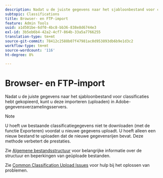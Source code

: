 ```yaml
---
description: Nadat u de juiste gegevens naar het sjabloonbestand voor classificaties hebt gekopieerd, kunt u deze importeren (uploaden) in Adobe-gegevensverzamelingsservers.
subtopic: Classifications
title: Browser- en FTP-import
feature: Admin Tools
uuid: a1d501be-6df0-4bc8-bb36-838e8d6744e3
exl-id: 3b5eb6b4-42a2-4cf7-864b-33a5a7766255
translation-type: tm+mt
source-git-commit: 78412c2588b07f47981ac0d953893db6b9e1d3c2
workflow-type: tm+mt
source-wordcount: '116'
ht-degree: 8%

---
```


# Browser- en FTP-import

Nadat u de juiste gegevens naar het sjabloonbestand voor classificaties hebt gekopieerd, kunt u deze importeren (uploaden) in Adobe-gegevensverzamelingsservers.

>[!NOTE]
>
>U hoeft uw bestaande classificatiegegevens niet te downloaden (met de functie Exporteren) voordat u nieuwe gegevens uploadt. U hoeft alleen een nieuw bestand te uploaden dat de nieuwe gegevensrijen bevat. Deze methode verbetert de prestaties.

Zie [Algemene bestandsstructuur](/help/components/classifications/importer/c-saint-data-files.md) voor belangrijke informatie over de structuur en beperkingen van geüploade bestanden.

Zie [Common Classification Upload Issues](https://helpx.adobe.com/analytics/kb/common-saint-upload-issues.html) voor hulp bij het oplossen van problemen.
